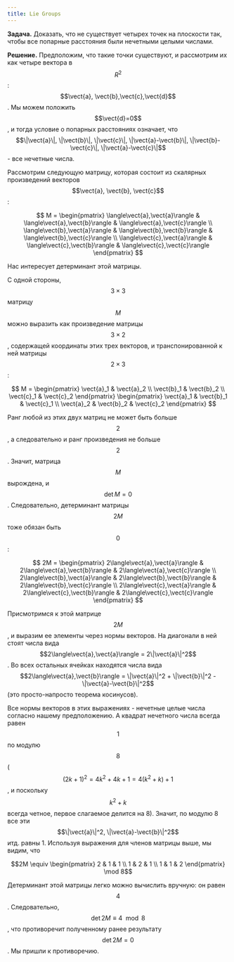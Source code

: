```yaml
---
title: Lie Groups
---
```

<head>
    <script type="text/javascript"
            src="http://cdn.mathjax.org/mathjax/latest/MathJax.js?config=TeX-AMS-MML_HTMLorMML">
    </script>
</head>

$$\newcommand{\vect}[1]{\boldsymbol{#1}}$$ 
**Задача.** Доказать, что не существует четырех точек на плоскости так, чтобы все попарные расстояния
были нечетными целыми числами.

**Решение.** Предположим, что такие точки существуют, и рассмотрим их как четыре вектора в $$R^2$$: $$\vect{a},
\vect{b},\vect{c},\vect{d}$$. Мы можем положить $$\vect{d}=0$$, и тогда условие
о попарных расстояниях означает, что $$\|\vect{a}\|, \|\vect{b}\|, \|\vect{c}\|, \|\vect{a}-\vect{b}\|,
\|\vect{b}-\vect{c}\|, \|\vect{a}-\vect{c}\|$$ - все нечетные числа.

Рассмотрим следующую матрицу, которая состоит из скалярных произведений векторов $$\vect{a}, \vect{b}, \vect{c}$$:

$$ M = \begin{pmatrix} \langle\vect{a},\vect{a}\rangle & \langle\vect{a},\vect{b}\rangle & \langle\vect{a},\vect{c}\rangle \\
\langle\vect{b},\vect{a}\rangle & \langle\vect{b},\vect{b}\rangle & \langle\vect{b},\vect{c}\rangle \\
\langle\vect{c},\vect{a}\rangle & \langle\vect{c},\vect{b}\rangle  & \langle\vect{c},\vect{c}\rangle \end{pmatrix} $$

Нас интересует детерминант этой матрицы.

С одной стороны, $$3\times 3$$ матрицу $$M$$ можно выразить как произведение матрицы $$3\times 2$$, содержащей координаты этих трех
векторов, и транспонированной к ней матрицы $$2 \times 3$$:

$$ M = \begin{pmatrix} \vect{a}_1 & \vect{a}_2 \\ \vect{b}_1 & \vect{b}_2 \\ \vect{c}_1 & \vect{c}_2 \end{pmatrix}
\begin{pmatrix} \vect{a}_1 & \vect{b}_1 & \vect{c}_1 \\ \vect{a}_2 & \vect{b}_2 & \vect{c}_2 \end{pmatrix} $$

Ранг любой из этих двух матриц не может быть больше $$2$$, а следовательно и ранг произведения не больше $$2$$. Значит, матрица $$M$$
вырождена, и $$\det M = 0$$. Следовательно, детерминант матрицы $$2M$$ тоже обязан быть $$0$$:

$$ 2M = \begin{pmatrix} 2\langle\vect{a},\vect{a}\rangle & 2\langle\vect{a},\vect{b}\rangle & 2\langle\vect{a},\vect{c}\rangle \\
2\langle\vect{b},\vect{a}\rangle & 2\langle\vect{b},\vect{b}\rangle & 2\langle\vect{b},\vect{c}\rangle \\
2\langle\vect{c},\vect{a}\rangle & 2\langle\vect{c},\vect{b}\rangle & 2\langle\vect{c},\vect{c}\rangle \end{pmatrix} $$

Присмотримся к этой матрице $$2M$$, и выразим ее элементы через нормы векторов. На диагонали в ней стоят числа вида 
$$2\langle\vect{a},\vect{a}\rangle = 2\|\vect{a}\|^2$$.
Во всех остальных ячейках находятся числа вида 
$$2\langle\vect{a},\vect{b}\rangle = \|\vect{a}\|^2 + \|\vect{b}\|^2 - \|\vect{a}-\vect{b}\|^2$$ (это просто-напросто теорема косинусов).

Все нормы векторов в этих выражениях - нечетные целые числа согласно нашему предположению. А квадрат нечетного числа
всегда равен $$1$$ по модулю $$8$$ ($$(2k+1)^2 = 4k^2+4k+1 = 4(k^2+k) + 1$$, и поскольку $$k^2+k$$ всегда четное, первое слагаемое
делится на 8). Значит, по модулю 8 все эти $$\|\vect{a}\|^2, \|\vect{a}-\vect{b}\|^2$$ итд. равны 1. Используя выражения для членов матрицы
выше, мы видим, что

$$2M \equiv \begin{pmatrix} 2 & 1 & 1 \\ 1 & 2 & 1 \\ 1 & 1 & 2 \end{pmatrix} \mod 8$$

Детерминант этой матрицы легко можно вычислить вручную: он равен $$4$$. Следовательно, $$\det 2M \equiv 4 \mod 8$$, что противоречит
полученному ранее результату $$\det 2M = 0$$. Мы пришли к противоречию.
